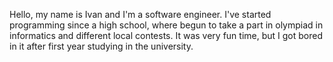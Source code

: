 Hello, my name is Ivan and I'm a software engineer. I've started programming since a high school, where begun to take a part in olympiad in informatics and different local contests. It was very fun time, but  I got bored in it after first year studying in the university. 

